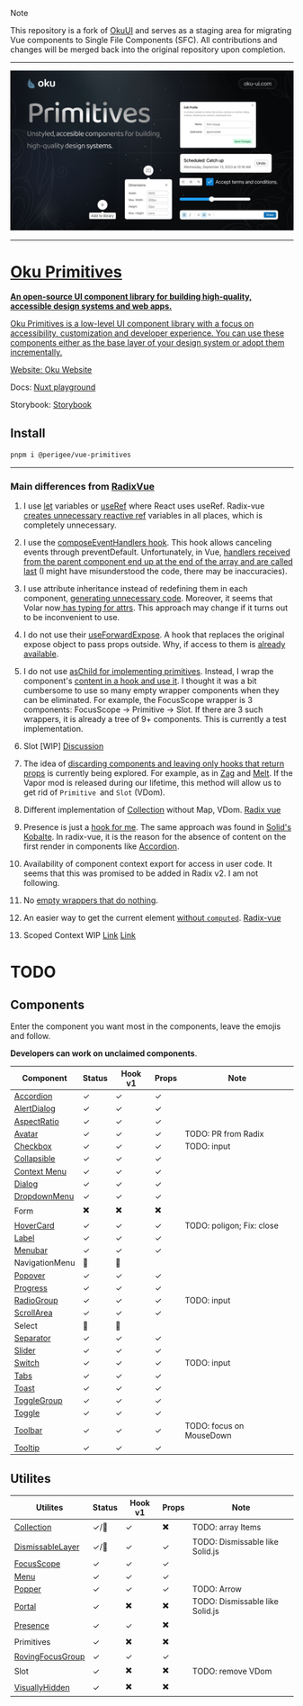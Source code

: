 > [!NOTE]
> This repository is a fork of [OkuUI](https://github.com/oku-ui/primitives) and serves as a staging area for migrating Vue components to Single File Components (SFC). All contributions and changes will be merged back into the original repository upon completion.

---

<a href="https://oku-ui.com">
  <img alt="Oku UI hero image" src="https://github.com/oku-ui/primitives/blob/main/.github/assets/primitives-cover.png?raw=true"
</a>

---

# Oku Primitives

**An open-source UI component library for building high-quality, accessible design systems and web apps.**

Oku Primitives is a low-level UI component library with a focus on accessibility, customization and developer experience. You can use these components either as the base layer of your design system or adopt them incrementally.

Website: [Oku Website](https://oku-ui.com)

Docs: [Nuxt playground](https://vue-primitives-docs.netlify.app/)

Storybook: [Storybook](https://vue-primitives.netlify.app)

## Install

```sh
pnpm i @perigee/vue-primitives
```

---

### Main differences from [RadixVue](https://github.com/radix-vue/radix-vue)

1) I use [let](https://github.com/perigee-ui/vue-primitives/blob/7c341db59fdfdb0cc88dfa6614d6c390b6856780/packages/vue-primitives/src/hover-card/HoverCardRoot.vue#L22) variables or [useRef](https://github.com/perigee-ui/vue-primitives/blob/7c341db59fdfdb0cc88dfa6614d6c390b6856780/packages/vue-primitives/src/hooks/useRef.ts#L18) where React uses useRef. Radix-vue [creates unnecessary reactive ref](https://github.com/radix-vue/radix-vue/blob/3f0f965fcf6fc3901e4fbbedf9a68dcb7d706f3f/packages/radix-vue/src/HoverCard/HoverCardRoot.vue#L64) variables in all places, which is completely unnecessary.

2) I use the [composeEventHandlers hook](https://github.com/radix-ui/primitives/blob/660060a765634e9cc7bf4513f41e8dabc9824d74/packages/core/primitive/src/primitive.tsx#L1). This hook allows canceling events through preventDefault. Unfortunately, in Vue, [handlers received from the parent component end up at the end of the array and are called last](https://github.com/vuejs/core-vapor/blob/30583b9ee1c696d3cb836f0bfd969793e57e849d/packages/runtime-core/src/vnode.ts#L886) (I might have misunderstood the code, there may be inaccuracies).

3) I use attribute inheritance instead of redefining them in each component, [generating unnecessary code](https://github.com/radix-vue/radix-vue/blob/3f0f965fcf6fc3901e4fbbedf9a68dcb7d706f3f/packages/radix-vue/src/shared/useForwardProps.ts#L16). Moreover, it seems that Volar now[ has typing for attrs](https://github.com/vuejs/language-tools/pull/4103). This approach may change if it turns out to be inconvenient to use.

4) I do not use their [useForwardExpose](https://github.com/radix-vue/radix-vue/blob/3f0f965fcf6fc3901e4fbbedf9a68dcb7d706f3f/packages/radix-vue/src/shared/useForwardExpose.ts#L21). A hook that replaces the original expose object to pass props outside. Why, if access to them is [already available](https://vuejs.org/api/component-instance.html#props).

5) I do not use [asChild for implementing primitives](https://github.com/radix-vue/radix-vue/blob/3f0f965fcf6fc3901e4fbbedf9a68dcb7d706f3f/packages/radix-vue/src/Menu/MenuContentImpl.vue#L274). Instead, I wrap the component's [content in a hook and use it](https://github.com/perigee-ui/vue-primitives/blob/a991db71fbecf364cd0b8479b294606236b104b4/packages/vue-primitives/src/dialog/DialogContentModal.vue#L65). I thought it was a bit cumbersome to use so many empty wrapper components when they can be eliminated. For example, the FocusScope wrapper is 3 components: FocusScope -> Primitive -> Slot. If there are 3 such wrappers, it is already a tree of 9+ components.
This is currently a test implementation.

6) Slot [WIP] [Discussion](https://github.com/radix-vue/radix-vue/discussions/1324)

7) The idea of [discarding components and leaving only hooks that return props](https://github.com/perigee-ui/vue-primitives/blob/feat/hooks/packages/vue-primitives/src/accordion/AccordionItem.vue) is currently being explored. For example, as in [Zag](https://zagjs.com/components/react/accordion) and [Melt](https://melt-ui.com/docs/introduction). If the Vapor mod is released during our lifetime, this method will allow us to get rid of `Primitive `and `Slot` (VDom).

8) Different implementation of [Collection](https://github.com/perigee-ui/vue-primitives/blob/7c341db59fdfdb0cc88dfa6614d6c390b6856780/packages/vue-primitives/src/collection/Collection.ts#L29) without Map, VDom. [Radix vue](https://github.com/radix-vue/radix-vue/blob/3f0f965fcf6fc3901e4fbbedf9a68dcb7d706f3f/packages/radix-vue/src/Collection/Collection.ts#L59)

9) Presence is just a [hook for me](https://github.com/perigee-ui/vue-primitives/blob/7c341db59fdfdb0cc88dfa6614d6c390b6856780/packages/vue-primitives/src/presence/usePresence.ts#L8). The same approach was found in [Solid's Kobalte](https://github.com/corvudev/corvu/blob/main/packages/solid-presence/src/presence.ts). In radix-vue, it is the reason for the absence of content on the first render in components like [Accordion](https://github.com/radix-vue/radix-vue/issues/978).

10) Availability of component context export for access in user code. It seems that this was promised to be added in Radix v2. I am not following.

11) No [empty wrappers that do nothing](https://github.com/radix-vue/radix-vue/blob/3f0f965fcf6fc3901e4fbbedf9a68dcb7d706f3f/packages/radix-vue/src/AlertDialog/AlertDialogTrigger.vue).

12) An easier way to get the current element [without `computed`](https://github.com/perigee-ui/vue-primitives/blob/7c341db59fdfdb0cc88dfa6614d6c390b6856780/packages/vue-primitives/src/hooks/useForwardElement.ts#L4). [Radix-vue](https://github.com/radix-vue/radix-vue/blob/3f0f965fcf6fc3901e4fbbedf9a68dcb7d706f3f/packages/radix-vue/src/shared/useForwardExpose.ts#L9C9-L9C23)

13) Scoped Context WIP [Link](https://github.com/facebook/react/issues/23287) [Link](https://so-so.dev/react/scoped-context/)

# TODO

## Components

Enter the component you want most in the components, leave the emojis and follow.

**Developers can work on unclaimed components**.

| Component                                                                                       | Status | Hook v1 | Props | Note                      |
| ----------------------------------------------------------------------------------------------- | ------ | ------- | ----- | ------------------------- |
| [Accordion](https://vue-primitives.netlify.app/?path=/story/components-accordion--single)       | ✓      | ✓       | ✓     |                           |
| [AlertDialog](https://vue-primitives.netlify.app/?path=/story/components-alertdialog--styled)   | ✓      | ✓       | ✓     |                           |
| [AspectRatio](https://vue-primitives.netlify.app/?path=/story/components-aspectratio--styled)   | ✓      | ✓       | ✓     |                           |
| [Avatar](https://vue-primitives.netlify.app/?path=/story/components-avatar--styled)             | ✓      | ✓       | ✓     | TODO: PR from Radix       |
| [Checkbox](https://vue-primitives.netlify.app/?path=/story/components-checkbox--styled)         | ✓      | ✓       | ✓     | TODO: input               |
| [Collapsible](https://vue-primitives.netlify.app/?path=/story/components-collapsible--styled)   | ✓      | ✓       | ✓     |                           |
| [Context Menu](https://vue-primitives.netlify.app/?path=/story/components-contextmenu--styled)  | ✓      | ✓       | ✓     |                           |
| [Dialog](https://vue-primitives.netlify.app/?path=/story/components-dialog--styled)             | ✓      | ✓       | ✓     |                           |
| [DropdownMenu](https://vue-primitives.netlify.app/?path=/story/components-dropdownmenu--styled) | ✓      | ✓       | ✓     |                           |
| Form                                                                                            | ✖️      | ✖️       | ✖️     |                           |
| [HoverCard](https://vue-primitives.netlify.app/?path=/story/components-hovercard--chromatic)    | ✓      | ✓       | ✓     | TODO: poligon; Fix: close |
| [Label](https://vue-primitives.netlify.app/?path=/story/components-label--styled)               | ✓      | ✓       | ✓     |                           |
| [Menubar](https://vue-primitives.netlify.app/?path=/story/components-menubar--styled)           | ✓      | ✓       | ✓     |                           |
| NavigationMenu                                                                                  | 🚧      | 🚧       |       |                           |
| [Popover](https://vue-primitives.netlify.app/?path=/story/components-popover--styled)           | ✓      | ✓       | ✓     |                           |
| [Progress](https://vue-primitives.netlify.app/?path=/story/components-progress--styled)         | ✓      | ✓       | ✓     |                           |
| [RadioGroup](https://vue-primitives.netlify.app/?path=/story/components-radiogroup--styled)     | ✓      | ✓       | ✓     | TODO: input               |
| [ScrollArea](https://vue-primitives.netlify.app/?path=/story/components-scrollarea--basic)      | ✓      | ✓       | ✓     |                           |
| Select                                                                                          | 🚧      | 🚧       |       |                           |
| [Separator](https://vue-primitives.netlify.app/?path=/story/components-separator--styled)       | ✓      | ✓       | ✓     |                           |
| [Slider](https://vue-primitives.netlify.app/?path=/story/components-slider--styled)             | ✓      | ✓       | ✓     |                           |
| [Switch](https://vue-primitives.netlify.app/?path=/story/components-switch--styled)             | ✓      | ✓       | ✓     | TODO: input               |
| [Tabs](https://vue-primitives.netlify.app/?path=/story/components-tabs--styled)                 | ✓      | ✓       | ✓     |                           |
| [Toast](https://vue-primitives.netlify.app/?path=/story/components-toast--styled)               | ✓      | ✓       | ✓     |                           |
| [ToggleGroup](https://vue-primitives.netlify.app/?path=/story/components-togglegroup--single)   | ✓      | ✓       | ✓     |                           |
| [Toggle](https://vue-primitives.netlify.app/?path=/story/components-toggle--styled)             | ✓      | ✓       | ✓     |                           |
| [Toolbar](https://vue-primitives.netlify.app/?path=/story/components-toolbar--styled)           | ✓      | ✓       | ✓     | TODO: focus on MouseDown  |
| [Tooltip](https://vue-primitives.netlify.app/?path=/story/components-tooltip--styled)           | ✓      | ✓       | ✓     |                           |

## Utilites

| Utilites                                                                                              | Status | Hook v1 | Props | Note                            |
| ----------------------------------------------------------------------------------------------------- | ------ | ------- | ----- | ------------------------------- |
| [Collection](https://vue-primitives.netlify.app/?path=/story/utilities-rovingfocusgroup--basic)       | ✓/🚧    | ✓       | ✖️     | TODO: array Items               |
| [DismissableLayer](https://vue-primitives.netlify.app/?path=/story/utilities-dismissablelayer--basic) | ✓/🚧    | ✓       | ✓     | TODO: Dismissable like Solid.js |
| [FocusScope](https://vue-primitives.netlify.app/?path=/story/utilities-focusscope--basic)             | ✓      | ✓       | ✓     |                                 |
| [Menu](https://vue-primitives.netlify.app/?path=/story/utilities-menu--styled)                        | ✓      | ✓       | ✓     |                                 |
| [Popper](https://vue-primitives.netlify.app/?path=/story/utilities-popper--styled)                    | ✓      | ✓       | ✓     | TODO: Arrow                           |
| [Portal](https://vue-primitives.netlify.app/?path=/story/utilities-portal--base)                      | ✓      | ✖️       | ✖️     | TODO: Dismissable like Solid.js |
| [Presence](https://vue-primitives.netlify.app/?path=/story/utilities-presence--basic)                 | ✓      | ✓       | ✖️     |                                 |
| Primitives                                                                                            | ✓      | ✖️       | ✖️     |                                 |
| [RovingFocusGroup](https://vue-primitives.netlify.app/?path=/story/utilities-rovingfocusgroup--basic) | ✓      | ✓       | ✓     |                                 |
| Slot                                                                                                  | ✓      | ✖️       | ✖️     | TODO: remove VDom               |
| [VisuallyHidden](https://vue-primitives.netlify.app/?path=/story/utilities-visuallyhidden--basic)     | ✓      | ✖️       | ✖️     |                                 |
